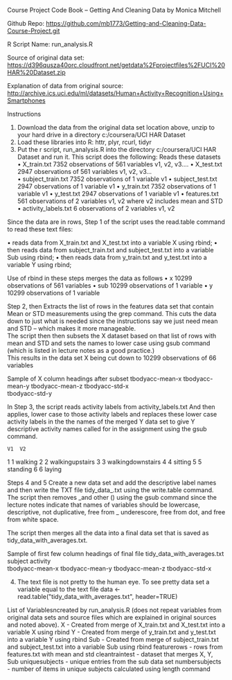 Course Project Code Book – Getting And Cleaning Data by Monica Mitchell

Github Repo: https://github.com/mb1773/Getting-and-Cleaning-Data-Course-Project.git

R Script Name: run_analysis.R

Source of original data set: https://d396qusza40orc.cloudfront.net/getdata%2Fprojectfiles%2FUCI%20HAR%20Dataset.zip

Explanation of data from original source: http://archive.ics.uci.edu/ml/datasets/Human+Activity+Recognition+Using+Smartphones

Instructions
1.	 Download the data from the original data set location above, unzip to your hard drive in a directory c:/coursera/UCI HAR Dataset
2.	Load these libraries into R: httr, plyr, rcurl, tidyr
3.	Put the r script, run_analysis.R into the directory c:/coursera/UCI HAR Dataset and run it.  This script does the following:
Reads these datasets
•	X_train.txt		7352 observations of 561 variables v1, v2, v3….
•	X_test.txt		2947 observations of 561 variables v1, v2, v3…		
•	subject_train.txt	7352 observations of 1 variable v1
•	subject_test.txt		2947 observations of 1 variable v1
•	y_train.txt		7352 observations of 1 variable v1
•	y_test.txt		2947 observations of 1 variable v1
•	features.txt		561 observations of 2 variables v1, v2 where v2 includes mean and STD
•	activity_labels.txt	6 observations of 2 variables v1, v2

Since the data are in rows, 
Step 1 of the script uses the read.table command to read these text files:

•	reads data from X_train.txt and X_test.txt into a variable X using rbind;
•	then reads data from subject_train.txt and subject_test.txt into a variable Sub using rbind;
•	then reads data from y_train.txt and y_test.txt into a variable Y using rbind;

Use of rbind in these steps merges the data as follows
•	x			10299 observations of 561 variables
•	sub			10299 observations of 1 variable
•	y			10299 observations of 1 variable

Step 2, then Extracts the list of rows in the features data set that contain Mean or STD measurements using the grep command.  This cuts the data down to just what is needed since the instructions say we just need mean and STD – which makes it more manageable.  
The script then then subsets the X dataset based on that list of rows with mean and STD and sets the names to lower case using gsub command (which is listed in lecture notes as a good practice.)  
This results in the data set X being cut down to 10299 observations of 66 variables

Sample of X column headings after subset
 	tbodyacc-mean-x	
 	tbodyacc-mean-y	
 	tbodyacc-mean-z	
 	tbodyacc-std-x	
 	tbodyacc-std-y

In Step 3, the script reads activity labels from activity_labels.txt And then applies, lower case to those activity labels and replaces these lower case activity labels in the the names of the merged Y data set to give Y descriptive activity names called for in the assignment using the gsub command.

 	V1	V2
1	1	walking
2	2	walkingupstairs
3	3	walkingdownstairs
4	4	sitting
5	5	standing
6	6	laying

Steps 4 and 5 Create a new data set and add the descriptive label names and then write the TXT file tidy_data_.txt using the write.table command.
The script then  removes _and other () using the gsub command since the lecture notes indicate that names of variables should be lowercase, descriptive, not duplicative, free from _ underescore, free from dot, and free from white space. 

The script then merges all the data into a final data set that is saved as tidy_data_with_averages.txt.

Sample of first few column headings of final file tidy_data_with_averages.txt
 	subject	
 	activity	
 	tbodyacc-mean-x	
 	tbodyacc-mean-y	
 	tbodyacc-mean-z	
 	tbodyacc-std-x
 	
4. 	The text file is not pretty to the human eye.  To see pretty data set a variable equal to the text file
 	data <- read.table("tidy_data_with_averages.txt", header=TRUE)


List of Variablesncreated by run_analysis.R 
(does not repeat variables from original data sets and source files which are explained in original sources and noted above).
 X - Created from merge of X_train.txt and X_test.txt into a variable X using rbind
 Y - Created from merge of y_train.txt and y_test.txt into a variable Y using rbind
 Sub - Created from merge of subject_train.txt and subject_test.txt into a variable Sub using rbind
 featurerows - rows from features.txt with mean and std
 cleantraintest - dataset that merges X, Y, Sub
 uniquesubjects - unique entries from the sub data set
 numbersubjects - number of items in unique subjects calculated using length command
 
 
